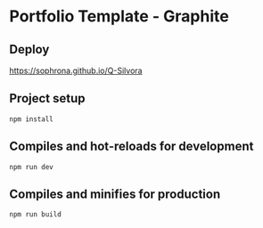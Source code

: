 # Portfolio Template - Graphite

## Deploy

https://sophrona.github.io/Q-Silvora

## Project setup
```
npm install
```

## Compiles and hot-reloads for development
```
npm run dev
```

## Compiles and minifies for production
```
npm run build
```


